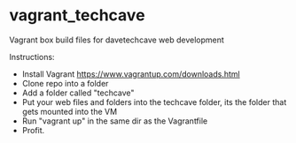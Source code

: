 # vagrant_techcave
Vagrant box build files for davetechcave web development

Instructions:

- Install Vagrant https://www.vagrantup.com/downloads.html
- Clone repo into a folder
- Add a folder called "techcave"
- Put your web files and folders into the techcave folder, its the folder that gets mounted into the VM
- Run "vagrant up" in the same dir as the Vagrantfile
- Profit.
